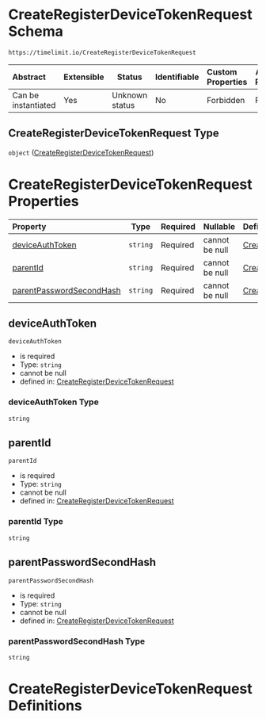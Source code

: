 # CreateRegisterDeviceTokenRequest Schema

```txt
https://timelimit.io/CreateRegisterDeviceTokenRequest
```




| Abstract            | Extensible | Status         | Identifiable | Custom Properties | Additional Properties | Access Restrictions | Defined In                                                                                                          |
| :------------------ | ---------- | -------------- | ------------ | :---------------- | --------------------- | ------------------- | ------------------------------------------------------------------------------------------------------------------- |
| Can be instantiated | Yes        | Unknown status | No           | Forbidden         | Forbidden             | none                | [CreateRegisterDeviceTokenRequest.schema.json](CreateRegisterDeviceTokenRequest.schema.json "open original schema") |

## CreateRegisterDeviceTokenRequest Type

`object` ([CreateRegisterDeviceTokenRequest](createregisterdevicetokenrequest.md))

# CreateRegisterDeviceTokenRequest Properties

| Property                                              | Type     | Required | Nullable       | Defined by                                                                                                                                                                                                    |
| :---------------------------------------------------- | -------- | -------- | -------------- | :------------------------------------------------------------------------------------------------------------------------------------------------------------------------------------------------------------ |
| [deviceAuthToken](#deviceauthtoken)                   | `string` | Required | cannot be null | [CreateRegisterDeviceTokenRequest](createregisterdevicetokenrequest-properties-deviceauthtoken.md "https&#x3A;//timelimit.io/CreateRegisterDeviceTokenRequest#/properties/deviceAuthToken")                   |
| [parentId](#parentid)                                 | `string` | Required | cannot be null | [CreateRegisterDeviceTokenRequest](createregisterdevicetokenrequest-properties-parentid.md "https&#x3A;//timelimit.io/CreateRegisterDeviceTokenRequest#/properties/parentId")                                 |
| [parentPasswordSecondHash](#parentpasswordsecondhash) | `string` | Required | cannot be null | [CreateRegisterDeviceTokenRequest](createregisterdevicetokenrequest-properties-parentpasswordsecondhash.md "https&#x3A;//timelimit.io/CreateRegisterDeviceTokenRequest#/properties/parentPasswordSecondHash") |

## deviceAuthToken




`deviceAuthToken`

-   is required
-   Type: `string`
-   cannot be null
-   defined in: [CreateRegisterDeviceTokenRequest](createregisterdevicetokenrequest-properties-deviceauthtoken.md "https&#x3A;//timelimit.io/CreateRegisterDeviceTokenRequest#/properties/deviceAuthToken")

### deviceAuthToken Type

`string`

## parentId




`parentId`

-   is required
-   Type: `string`
-   cannot be null
-   defined in: [CreateRegisterDeviceTokenRequest](createregisterdevicetokenrequest-properties-parentid.md "https&#x3A;//timelimit.io/CreateRegisterDeviceTokenRequest#/properties/parentId")

### parentId Type

`string`

## parentPasswordSecondHash




`parentPasswordSecondHash`

-   is required
-   Type: `string`
-   cannot be null
-   defined in: [CreateRegisterDeviceTokenRequest](createregisterdevicetokenrequest-properties-parentpasswordsecondhash.md "https&#x3A;//timelimit.io/CreateRegisterDeviceTokenRequest#/properties/parentPasswordSecondHash")

### parentPasswordSecondHash Type

`string`

# CreateRegisterDeviceTokenRequest Definitions
